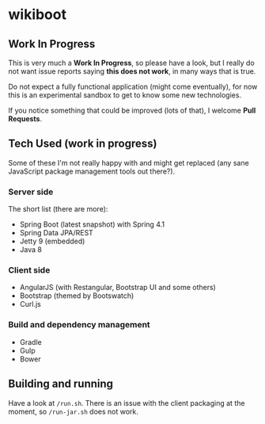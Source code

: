 wikiboot
========

## Work In Progress

This is very much a **Work In Progress**, so please have a look, but I really do not want issue reports saying **this does not work**, in many ways that is true.

Do not expect a fully functional application (might come eventually), for now this is an experimental sandbox to get to know some new technologies.

If you notice something that could be improved (lots of that), I welcome **Pull Requests**.

## Tech Used (work in progress)

Some of these I'm not really happy with and might get replaced (any sane JavaScript package management tools out there?).

### Server side

The short list (there are more):

* Spring Boot (latest snapshot) with Spring 4.1
* Spring Data JPA/REST
* Jetty 9 (embedded)
* Java 8
 
### Client side

* AngularJS (with Restangular, Bootstrap UI and some others)
* Bootstrap (themed by Bootswatch)
* Curl.js

### Build and dependency management

* Gradle
* Gulp
* Bower

## Building and running

Have a look at `/run.sh`. There is an issue with the client packaging at the moment, so `/run-jar.sh` does not work.
